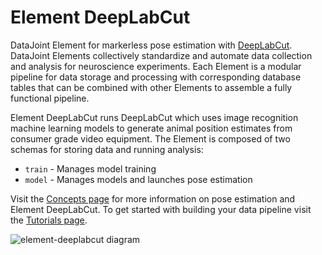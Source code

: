 # Element DeepLabCut
<!-- Info from previous element README -->

DataJoint Element for markerless pose estimation with
[DeepLabCut](https://www.deeplabcut.org/).  DataJoint Elements collectively standardize
and automate data collection and analysis for neuroscience experiments.  Each Element is
a modular pipeline for data storage and processing with corresponding database
tables that can be combined with other Elements to assemble a fully functional pipeline.

Element DeepLabCut runs DeepLabCut which uses image
recognition machine learning models to generate animal position estimates from consumer grade video equipment.  The Element is composed of two schemas for storing data and running analysis:
- `train` - Manages model training
- `model` - Manages models and launches pose
estimation

Visit the [Concepts page](./concepts.md) for more information on 
pose estimation and Element DeepLabCut.  To get started with building your data pipeline visit the [Tutorials page](./tutorials.md).

<!-- TODO: simplified diagram -->
![element-deeplabcut diagram](https://raw.githubusercontent.com/datajoint/element-deeplabcut/main/images/diagram_dlc.svg)